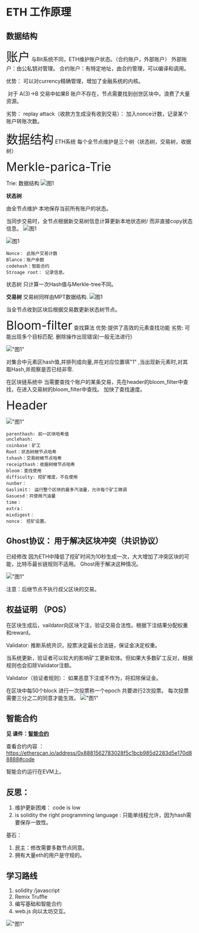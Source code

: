 # ETH 工作原理

## 数据结构


<font size=6px>账户</font>
与Bit系统不同，ETH维护账户状态。（合约账户，外部账户）
外部账户：由公私钥对管理。
合约账户：有特定地址，由合约管理，可以编译和调用。

优势：  可以对currency精确管理，增加了金融系统的内核。

​			对于 A(3)->B 交易中如果B 账户不存在，节点需要找到创世区块中。浪费了大量资源。

劣势： replay attack（收款方生成没有收到交易）： 加入nonce计数，记录某个账户转账次数。

<font size=6px>数据结构</font>
ETH系统 每个全节点维护是三个树（状态树，交易树，收据树）

<font size=6px>Merkle-parica-Trie</font>

Trie: 数据结构
![图1](../imgs/trie.png)

**状态树** 

由全节点维护 本地保存当前所有账户的状态。

当同步交易时，全节点根据新交易树信息计算更新本地状态树/ 而非直接copy状态信息。
![图1](../imgs/state_trie.png)

![图1](../imgs/account.png)

```
Nonce： 此账户交易计数
Blance：账户余额
codehash：智能合约
Stroage root： 记录信息。
```

状态树 只计算一次Hash值与Merkle-tree不同。



**交易树** 
交易树同样由MPT数据结构.
![图1](../imgs/transaction_trie2.png)



当全节点收到区块后根据交易数更新状态树节点。















<font size=6px>Bloom-filter</font>
查找算法
优势:提供了高效的元素查找功能
劣势: 可能出现多个目标匹配. 删除操作出现错误(一般无法进行)

!["图1"](../imgs/bloom_filter.png)

对集合中元素区hash值,并排列成向量,并在对应位置填"1" ,当出现新元素时,对其取Hash,并观察是否已经非零.

在区块链系统中 当需要查找个账户的某条交易，先在header的bloom_filter中查找，在进入交易树的bloom_filter中查找。 加快了查找速度。







<font size=6px>Header</font>

!["图1"](../imgs/header.png)

```
parenthash: 前一区块哈希值
unclehash: 
coinbase：矿工
Root：状态树根节点哈希
txhash：交易树根节点哈希
receipthash：收据树根节点哈希
bloom：查找使用
difficulty: 挖矿难度，不在使用
nunber：
Gaslimit： 运行整个区块的最多汽油量，允许每个矿工微调
Gasuesd：共使用汽油量
time：
extra：
mixdigest：
nonce： 挖矿设置。
```





## Ghost协议： 用于解决区块冲突（共识协议）
已经修改
因为ETH中降低了挖矿时间为10秒生成一次，大大增加了冲突区块的可能，比特币最长链规则不适用。 Ghost用于解决这种情况。

!["图1"](../imgs/ghost.jpg)

注意：后继节点不执行叔父区块的交易。



##  权益证明 （POS）

在区块生成后，vaildator向区块下注，验证交易合法性。根据下注结果分配权重和reward。

Validator: 推断系统共识，投票决定最长合法链，保证金决定权重。

当系统更新，验证者可以较大的影响矿工更新软体。但如果大多数矿工反对，根据规则也会扣除Validator注额。


Validator（验证者规则）： 如果恶意下注或不作为，将扣除保证金。

在区块中每50个block 进行一次投票称一个epoch 共要进行2次投票。 每次投票需要三分之二的同意才能生效。
!["图1"](../imgs/validator.png)










## 智能合约
**见 课件：[智能合约](/home/liuzeyu/LifeChoice/2024-01-24/技能/block_chain/22-ETH.pdf)**

查看合约内容 ：https://etherscan.io/address/0x8881562783028f5c1bcb985d2283d5e170d88888#code

智能合约运行在EVM上。



## 反思： 
1. 维护更新困难： code is low
2. is solidity  the right programming language : 只能单线程允许，因为hash需要保存一致性。

基石：
1. 民主：修改需要多数节点同意。
2. 拥有大量eth的用户是守规的。


## 学习路线
1. solidity /javascript
2. Remix Truffle
3. 编写基础和智能合约
4. web.js 向以太坊交互。


!["图1"](../imgs/overall.jpg)







